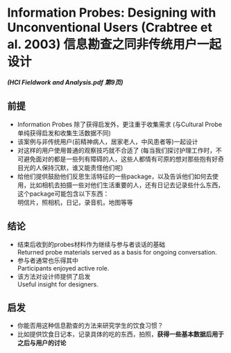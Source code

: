 # Information Probes: Designing with Unconventional Users (Crabtree et al. 2003) 信息勘查之同非传统用户一起设计

***(HCI Fieldwork and Analysis.pdf 第9页)***

## 前提
* Information Probes 除了获得启发外，更注重于收集需求 (与Cultural Probe单纯获得启发和收集生活数据不同)
* 该案例与非传统用户(前精神病人，居家老人，中风患者等)一起设计
* 对这样的用户使用普通的观察技巧就不合适了 (每当我们探讨护理工作时，不可避免面对的都是一些列有障碍的人，这些人都情有可原的想对那些抱有好奇目光的人保持沉默，谁又能责怪他们呢)
* 给他们提供鼓励他们反思生活特征的一些package，以及告诉他们如何去使用，比如相机去拍摄一些对他们生活重要的人，还有日记去记录些什么东西，这个package可能包含以下东西：  
明信片，照相机，日记，录音机，地图等等

## 结论
* 结束后收到的probes材料作为继续与参与者谈话的基础  
Returned probe materials served as a basis for ongoing conversation.
* 参与者通常也乐得其中  
Participants enjoyed active role.
* 该方法对设计师提供了启发  
Useful insight for designers.

## 启发
* 你能否用这种信息勘查的方法来研究学生的饮食习惯？
* 比如提供饮食日记本，记录具体的吃的东西，拍照，**获得一些基本数据后用于之后与用户的讨论**